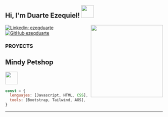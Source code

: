 <h2> Hi, I'm Duarte Ezequiel! <img src="https://cdn-icons-png.flaticon.com/128/8081/8081829.png" width="40"></h2>
<img align='right' src="https://cdn-icons-png.flaticon.com/512/2317/2317963.png" width="230">



[![Linkedin: ezeqduarte](https://img.shields.io/badge/-ezeqduarte-blue?style=flat-square&logo=Linkedin&logoColor=white&link=https://www.linkedin.com/in/thaianebraga/)](https://www.linkedin.com/in/ezequiel-martin-duarte-716b65230/)
[![GitHub ezeqduarte](https://img.shields.io/github/followers/ezeqduarte?label=follow&style=social)](https://github.com/ezeqduarte)


### PROYECTS  

<h2>Mindy Petshop</h2>
<a href="https://ezeqduarte.github.io/challenge-petshop/"><img src="https://cdn.discordapp.com/attachments/1026888381814288424/1034618541296586762/Sin_titulo-1.png" width="40"></h2>

```javascript
const = {
  lenguajes: [Javascript, HTML, CSS],
  tools: [Bootstrap, Tailwind, AOS],
}
```


---

